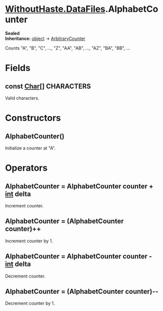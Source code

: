 # [WithoutHaste.DataFiles](TableOfContents.WithoutHaste.DataFiles.md).AlphabetCounter

**Sealed**  
**Inheritance:** [object](https://docs.microsoft.com/en-us/dotnet/api/system.object) → [ArbitraryCounter](WithoutHaste.DataFiles.ArbitraryCounter.md)  

Counts "A", "B", "C", ..., "Z", "AA", "AB", ..., "AZ", "BA", "BB", ...  

# Fields

## const [Char[]](https://docs.microsoft.com/en-us/dotnet/api/system.array) CHARACTERS

Valid characters.  

# Constructors

## AlphabetCounter()

Initialize a counter at "A".  

# Operators

## AlphabetCounter = AlphabetCounter counter + [int](https://docs.microsoft.com/en-us/dotnet/api/system.int32) delta

Increment counter.  

## AlphabetCounter = (AlphabetCounter counter)++

Increment counter by 1.  

## AlphabetCounter = AlphabetCounter counter - [int](https://docs.microsoft.com/en-us/dotnet/api/system.int32) delta

Decrement counter.  

## AlphabetCounter = (AlphabetCounter counter)--

Decrement counter by 1.  

